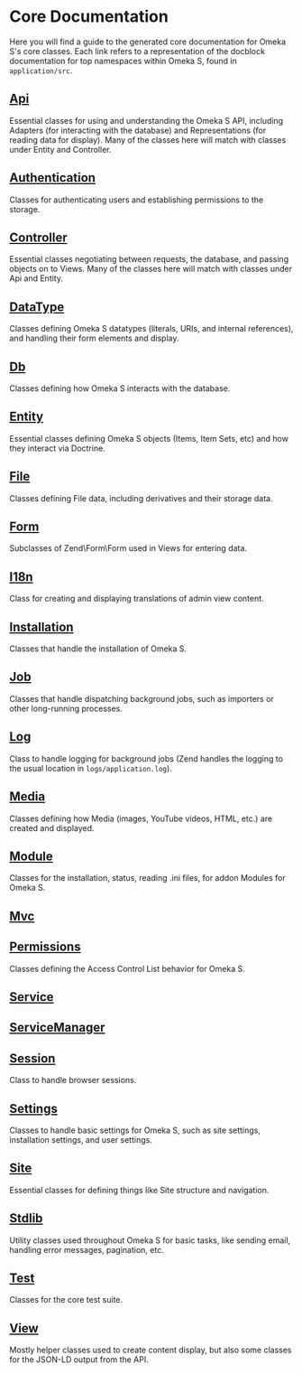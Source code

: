 # Core Documentation

Here you will find a guide to the generated core documentation for Omeka S's core classes. Each link refers to a representation of the docblock documentation for top namespaces within Omeka S, found in `application/src`.

## [Api](apigendocs/current/Api/index.html)

Essential classes for using and understanding the Omeka S API, including Adapters (for interacting with the database) and Representations (for reading data for display). Many of the classes here will match with classes under Entity and Controller.

## [Authentication](apigendocs/current/Authentication/index.html)

Classes for authenticating users and establishing permissions to the storage.

## [Controller](apigendocs/current/Controller/index.html)

Essential classes negotiating between requests, the database, and passing objects on to Views. Many of the classes here will match with classes under Api and Entity.

## [DataType](apigendocs/current/DataType/index.html)

Classes defining Omeka S datatypes (literals, URIs, and internal references), and handling their form elements and display. 

## [Db](apigendocs/current/Db/index.html)

Classes defining how Omeka S interacts with the database.

## [Entity](apigendocs/current/Entity/index.html)

Essential classes defining Omeka S objects (Items, Item Sets, etc) and how they interact via Doctrine.

## [File](apigendocs/current/File/index.html)

Classes defining File data, including derivatives and their storage data.

## [Form](apigendocs/current/Form/index.html)

Subclasses of Zend\Form\Form used in Views for entering data.

## [I18n](apigendocs/current/I18n/index.html)

Class for creating and displaying translations of admin view content.

## [Installation](apigendocs/current/Installation/index.html)

Classes that handle the installation of Omeka S.

## [Job](apigendocs/current/Job/index.html)

Classes that handle dispatching background jobs, such as importers or other long-running processes.

## [Log](apigendocs/current/Log/index.html)

Class to handle logging for background jobs (Zend handles the logging to the usual location in `logs/application.log`).

## [Media](apigendocs/current/Media/index.html)

Classes defining how Media (images, YouTube videos, HTML, etc.) are created and displayed.

## [Module](apigendocs/current/Module/index.html)

Classes for the installation, status, reading .ini files, for addon Modules for Omeka S.

## [Mvc](apigendocs/current/Mvc/index.html)



## [Permissions](apigendocs/current/Permissions/index.html)

Classes defining the Access Control List behavior for Omeka S.

## [Service](apigendocs/current/Service/index.html)



## [ServiceManager](apigendocs/current/ServiceManager/index.html)

## [Session](apigendocs/current/Session/index.html)

Class to handle browser sessions.

## [Settings](apigendocs/current/Settings/index.html)

Classes to handle basic settings for Omeka S, such as site settings, installation settings, and user settings.

## [Site](apigendocs/current/Site/index.html)

Essential classes for defining things like Site structure and navigation.

## [Stdlib](apigendocs/current/Stdlib/index.html)

Utility classes used throughout Omeka S for basic tasks, like sending email, handling error messages, pagination, etc.

## [Test](apigendocs/current/Test/index.html)

Classes for the core test suite.

## [View](apigendocs/current/View/index.html)

Mostly helper classes used to create content display, but also some classes for the JSON-LD output from the API.


